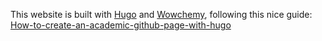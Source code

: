 This website is built with [Hugo](https://gohugo.io/) and [Wowchemy](https://wowchemy.com/), following this nice guide:
[How-to-create-an-academic-github-page-with-hugo](https://mickaellalande.github.io/post/how-to-create-an-academic-github-page-with-hugo/)
